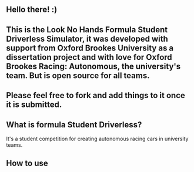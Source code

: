 ## Hello there! :) 
## This is the Look No Hands Formula Student Driverless Simulator, it was developed with support from Oxford Brookes University as a dissertation project and with love for Oxford Brookes Racing: Autonomous, the university's team. But is open source for all teams.
## Please feel free to fork and add things to it once it is submitted. 

## What is formula Student Driverless?
It's a student competition for creating autonomous racing cars in university teams. 

## How to use

<!--

**Here are some ideas to get you started:**

🙋‍♀️ A short introduction - what is your organization all about?
🌈 Contribution guidelines - how can the community get involved?
👩‍💻 Useful resources - where can the community find your docs? Is there anything else the community should know?
🍿 Fun facts - what does your team eat for breakfast?
🧙 Remember, you can do mighty things with the power of [Markdown](https://docs.github.com/github/writing-on-github/getting-started-with-writing-and-formatting-on-github/basic-writing-and-formatting-syntax)
-->
